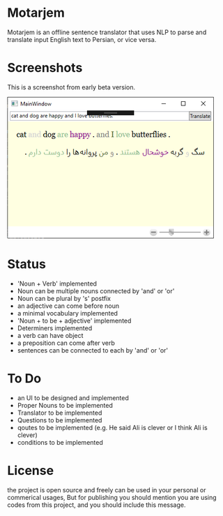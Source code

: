 # Motarjem
Motarjem is an offline sentence translator that
uses NLP to parse and translate input English text to Persian, or vice versa.

# Screenshots
This is a screenshot from early beta version.

![Motarjem](assets/Motarjem-beta-01.png)

# Status
* 'Noun + Verb' implemented
* Noun can be multiple nouns connected by 'and' or 'or'
* Noun can be plural by 's' postfix
* an adjective can come before noun
* a minimal vocabulary implemented
* 'Noun + to be + adjective' implemented
* Determiners implemented
* a verb can have object
* a preposition can come after verb
* sentences can be connected to each by 'and' or 'or'

# To Do
* an UI to be designed and implemented
* Proper Nouns to be implemented
* Translator to be implemented
* Questions to be implemented
* qoutes to be implemented (e.g. He said Ali is clever or I think Ali is clever)
* conditions to be implemented

# License
the project is open source and freely can be used in your personal or commerical usages,
But for publishing you should mention you are using codes from this project, and you should
include this message.
